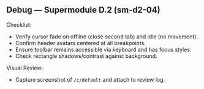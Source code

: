 ## Debug — Supermodule D.2 (sm-d2-04)

Checklist:
- Verify cursor fade on offline (close second tab) and idle (no movement).
- Confirm header avatars centered at all breakpoints.
- Ensure toolbar remains accessible via keyboard and has focus styles.
- Check rectangle shadows/contrast against background.

Visual Review:
- Capture screenshot of `/c/default` and attach to review log.

